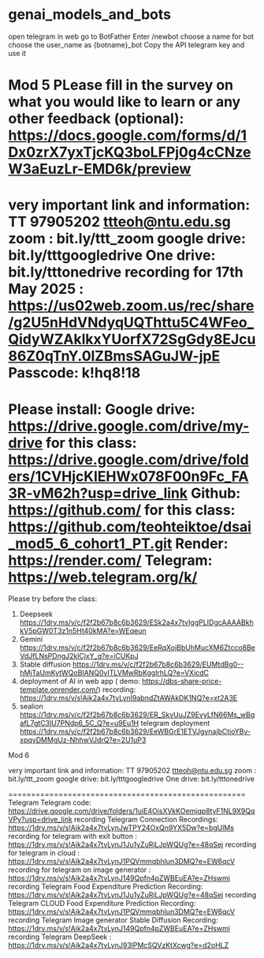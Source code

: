 # genai_models_and_bots
open telegram in web
go to BotFather
Enter /newbot
choose a name for bot
choose the user_name as {botname}_bot
Copy the API telegram key and use it

Mod 5
PLease fill in the survey on what you would like to learn or any other feedback (optional): https://docs.google.com/forms/d/1Dx0zrX7yxTjcKQ3boLFPj0g4cCNzeW3aEuzLr-EMD6k/preview
============================
very important link and information:
TT 97905202 ttteoh@ntu.edu.sg
zoom : bit.ly/ttt_zoom
google drive: bit.ly/tttgoogledrive
One drive: bit.ly/tttonedrive
recording for 17th May 2025 : https://us02web.zoom.us/rec/share/g2U5nHdVNdyqUQThttu5C4WFeo_QidyWZAklkxYUorfX72SgGdy8EJcu86Z0qTnY.0lZBmsSAGuJW-jpE 
Passcode: k!hq8!18
=============================
Please install:
Google drive: https://drive.google.com/drive/my-drive
for this class: https://drive.google.com/drive/folders/1CVHjcKIEHWx078F00n9Fc_FA3R-vM62h?usp=drive_link
Github: https://github.com/
for this class: https://github.com/teohteiktoe/dsai_mod5_6_cohort1_PT.git
Render: https://render.com/
Telegram: https://web.telegram.org/k/
==============================
Please try before the class:
1. Deepseek https://1drv.ms/v/c/f2f2b67b8c6b3629/ESk2a4x7tvIggPLIDgcAAAABkhkV5pGW0T3z1n5Ht40kMA?e=WEqeun
2. Gemini https://1drv.ms/v/c/f2f2b67b8c6b3629/EeRqXojBbUhMucXM6Ztcco8BeVdJfLNsPDngJ2klCjxY_g?e=iCUKpJ
3. Stable diffusion https://1drv.ms/v/c/f2f2b67b8c6b3629/EUMtdBg0--hMjTaUmKytWQoBIANQ0vITLVMwRbKgglrhLQ?e=VXicdC
4. deployment of AI in web app ( demo: https://dbs-share-price-template.onrender.com/)
recording: https://1drv.ms/v/s!Aik2a4x7tvLynI9abndZtAWAkDK1NQ?e=xt2A3E
5. sealion https://1drv.ms/v/c/f2f2b67b8c6b3629/ER_SkvUuJZ9EvyLfN66Ms_wBqafL7gtC3lU7PNdp6_5C_Q?e=u9Eu1H
telegram deployment https://1drv.ms/v/c/f2f2b67b8c6b3629/EeWBGrE1ETVJgvnajbCtioYBv-xpqyDMMgUz-NhhwVJdrQ?e=2U1uP3


Mod 6

very important link and information:
TT 97905202 ttteoh@ntu.edu.sg
zoom : bit.ly/ttt_zoom
google drive: bit.ly/tttgoogledrive
One drive: bit.ly/tttonedrive

====================================================
Telegram
Telegram code:  https://drive.google.com/drive/folders/1uiE4OisXVkKOemjqp8tyF1NL9X9QqVPy?usp=drive_link
recording Telegram Connection Recordings:  https://1drv.ms/v/s!Aik2a4x7tvLynJwTPY24OxQn9YX5Dw?e=bgUlMs
recording for telegram with exit button : https://1drv.ms/v/s!Aik2a4x7tvLynJ1Ju1yZuRjLJpWQUg?e=48qSej 
recording for telegram in cloud : https://1drv.ms/v/s!Aik2a4x7tvLynJ1PQVmmqbhlun3DMQ?e=EW6qcV
recording for telegram on image generator : https://1drv.ms/v/s!Aik2a4x7tvLynJ149Qpfn4pZWBEuEA?e=ZHswmi
recording Telegram Food Expenditure Prediction Recording:  https://1drv.ms/v/s!Aik2a4x7tvLynJ1Ju1yZuRjLJpWQUg?e=48qSej
recording Telegram CLOUD Food Expenditure Prediction Recording:  https://1drv.ms/v/s!Aik2a4x7tvLynJ1PQVmmqbhlun3DMQ?e=EW6qcV
recording Telegram Image generator Stable Diffusion Recording:  https://1drv.ms/v/s!Aik2a4x7tvLynJ149Qpfn4pZWBEuEA?e=ZHswmi
recording Telegram DeepSeek :  https://1drv.ms/v/s!Aik2a4x7tvLynJ93lPMcSQVzKtXcwg?e=d2oHLZ

